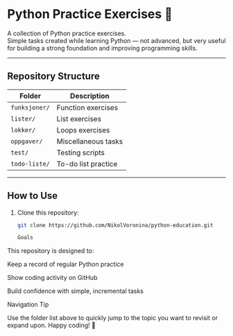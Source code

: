 # Python Practice Exercises 🐍

A collection of Python practice exercises.  
Simple tasks created while learning Python — not advanced, but very useful for building a strong foundation and improving programming skills.

---

##  Repository Structure

| Folder        | Description                        |
|--------------|------------------------------------|
| `funksjoner/` | Function exercises                 |
| `lister/`     | List exercises                     |
| `lokker/`     | Loops exercises                    |
| `oppgaver/`   | Miscellaneous tasks                |
| `test/`       | Testing scripts                    |
| `todo-liste/` | To-do list practice                |

---

##  How to Use

1. Clone this repository:
   ```bash
   git clone https://github.com/NikolVoronina/python-education.git

   Goals

This repository is designed to:

Keep a record of regular Python practice

Show coding activity on GitHub

Build confidence with simple, incremental tasks

Navigation Tip

Use the folder list above to quickly jump to the topic you want to revisit or expand upon.
Happy coding! 🚀

